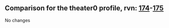 ## Comparison for the theater0 profile, rvn: [174](https://github.com/PRO100KatYT/FortniteProfileRevisions/tree/main/profiles/theater0/174%20theater0.json)-[175](https://github.com/PRO100KatYT/FortniteProfileRevisions/tree/main/profiles/theater0/175%20theater0.json)

No changes
